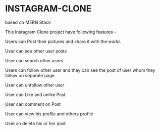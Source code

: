 




# INSTAGRAM-CLONE
based on MERN Stack 

This Instagram Clone project  have following features -

Users can Post their pictures and share it with the world.

User can see other user posts

User can search other users

Users can follow other user and they can see the post of user whom they follow on separate page

User can unfollow other user

User can Like and unlike Post

User can comment on Post

User can view his profile and others profile

User an delete his or her post


